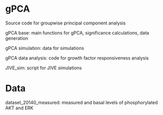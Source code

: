 # gPCA
Source code for groupwise principal component analysis

gPCA base: main functions for gPCA, significance calculations, data generation

gPCA simulation: data for simulations

gPCA data analysis: code for growth factor responsiveness analysis

JIVE_sim: script for JIVE simulations

# Data

dataset_20140_measured: measured and basal levels of phosphorylated AKT and ERK
